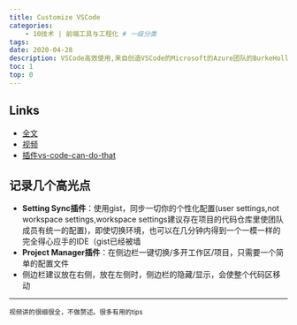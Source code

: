 ```yaml
---
title: Customize VSCode
categories:
    - 10技术 | 前端工具与工程化 # 一级分类
tags:
date: 2020-04-28
description: VSCode高效使用,来自创造VSCode的Microsoft的Azure团队的BurkeHolland的分享
toc: 1
top: 0
---
```


## Links
- [全文](https://burkeholland.gitbook.io/vs-code-can-do-that/)
- [视频](https://frontendmasters.com/courses/customize-vs-code/moving-code-code-folding/)
- [插件vs-code-can-do-that](https://marketplace.visualstudio.com/items?itemName=burkeholland.vs-code-can-do-that)

## 记录几个高光点
- **Setting Sync插件**：使用gist，同步一切你的个性化配置(user settings,not workspace settings,workspace settings建议存在项目的代码仓库里使团队成员有统一的配置)，即使切换环境，也可以在几分钟内得到一个一模一样的完全得心应手的IDE（gist已经被墙
- **Project Manager插件**：在侧边栏一键切换/多开工作区/项目，只需要一个简单的配置文件
- 侧边栏建议放在右侧，放在左侧时，侧边栏的隐藏/显示，会使整个代码区移动
---
<small>视频讲的很细很全，不做赘述。很多有用的tips</small>
